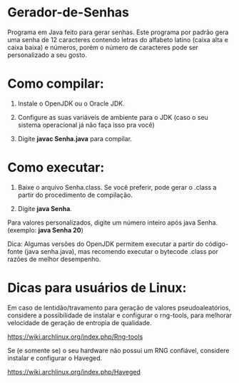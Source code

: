 # Gerador-de-Senhas
Programa em Java feito para gerar senhas.
Este programa por padrão gera uma senha de 12 caracteres contendo letras do alfabeto latino (caixa alta e caixa baixa) e números, porém o número de caracteres pode ser personalizado a seu gosto.

<h1>Como compilar: </h1>

1) Instale o OpenJDK ou o Oracle JDK.

2) Configure as suas variáveis de ambiente para o JDK (caso o seu sistema operacional já não faça isso pra você)

3) Digite **javac Senha.java** para compilar.

<h1>Como executar: </h1>

1) Baixe o arquivo Senha.class. Se você preferir, pode gerar o .class a partir do procedimento de compilação.

2) Digite **java Senha**.

Para valores personalizados, digite um número inteiro após java Senha. (exemplo: **java Senha 20**)

Dica: Algumas versões do OpenJDK permitem executar a partir do código-fonte (java senha.java), mas recomendo executar o bytecode .class por razões de melhor desempenho.

<h1>Dicas para usuários de Linux: </h1>

Em caso de lentidão/travamento para geração de valores pseudoaleatórios, considere a possibilidade de instalar e configurar o rng-tools, para melhorar velocidade de geração de entropia de qualidade.

https://wiki.archlinux.org/index.php/Rng-tools

Se (e somente se) o seu hardware não possui um RNG confiável, considere instalar e configurar o Haveged.

https://wiki.archlinux.org/index.php/Haveged
